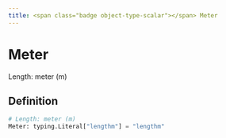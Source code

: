 ```yaml
---
title: <span class="badge object-type-scalar"></span> Meter
---
```

# <span class="badge object-type-scalar"></span> Meter

Length: meter (m)

## Definition

```python
# Length: meter (m)
Meter: typing.Literal["lengthm"] = "lengthm"
```
